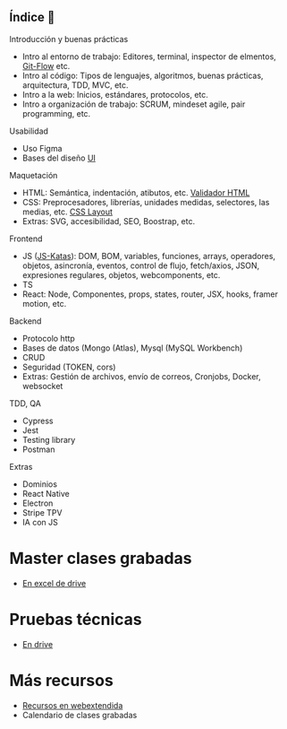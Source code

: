 ## Índice 👋

Introducción y buenas prácticas

- Intro al entorno de trabajo: Editores, terminal, inspector de elmentos, [Git-Flow](https://github.com/Factoria-F5-dev/git-flow) etc.
- Intro al código: Tipos de lenguajes, algoritmos, buenas prácticas, arquitectura, TDD, MVC, etc.
- Intro a la web: Inicios, estándares, protocolos, etc.
- Intro a organización de trabajo: SCRUM, mindeset agile, pair programming, etc. 

Usabilidad

- Uso Figma
- Bases del diseño [UI](https://github.com/Factoria-F5-dev/UI)

Maquetación 

- HTML: Semántica, indentación, atibutos, etc.  [Validador HTML](https://validator.w3.org/)
- CSS: Preprocesadores, librerías, unidades medidas, selectores, las medias, etc. [CSS Layout](https://github.com/Factoria-F5-dev/CSSlayout)
- Extras: SVG, accesibilidad, SEO, Boostrap, etc.

Frontend

- JS ([JS-Katas](https://github.com/Factoria-F5-dev/JS-Katas-Jest)): DOM, BOM, variables, funciones, arrays, operadores, objetos, asincronía, eventos, control de flujo, fetch/axios, JSON, expresiones regulares, objetos, webcomponents, etc.
- TS
- React: Node, Componentes, props, states, router, JSX, hooks, framer motion, etc.

Backend

- Protocolo http
- Bases de datos (Mongo (Atlas), Mysql (MySQL Workbench)
- CRUD
- Seguridad (TOKEN, cors)
- Extras: Gestión de archivos, envío de correos, Cronjobs, Docker, websocket

TDD, QA

- Cypress
- Jest
- Testing library
- Postman

Extras

- Dominios
- React Native
- Electron
- Stripe TPV
- IA con JS


# Master clases grabadas

- [En excel de drive](https://docs.google.com/spreadsheets/d/1mbxZu-IZCVWX06MPGMyt_OIf--0lPx9P2BAxlQkYoLM/edit#gid=0)

# Pruebas técnicas

- [En drive](https://drive.google.com/drive/folders/10vwQVJ8HSzi1a6kiYtzaoxR2R3EGo-aX)
  
# Más recursos

- [Recursos en webextendida](https://webextendida.es/resources/)
- Calendario de clases grabadas



